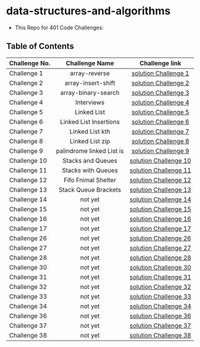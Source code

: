 # data-structures-and-algorithms

- This Repo for 401 Code Challenges:

## Table of Contents

| Challenge No. |      Challenge Name       |                                                     Challenge link                                                     |
| ------------- | :-----------------------: | :--------------------------------------------------------------------------------------------------------------------: |
| Challenge 1   |       array-reverse       |                                [solution Challenge 1](./python/array-reverse/README.md)                                |
| Challenge 2   |    array-insert-shift     |                             [solution Challenge 2](./python/array-insert-shift/README.md)                              |
| Challenge 3   |    array-binary-search    |                             [solution Challenge 3](./python/array-binary-search/README.md)                             |
| Challenge 4   |        Interviews         |                                 [solution Challenge 4](./python/Interviews/README.md)                                  |
| Challenge 5   |        Linked List        |                                 [solution Challenge 5](./python/linkedLists/README.md)                                 |
| Challenge 6   |  Linked List Insertions   |                       [solution Challenge 6](./python/linked-list-insertions/readme/README06.md)                       |
| Challenge 7   |      Linked List kth      |                           [solution Challenge 7](./python/linked-list-insertions/README.md)                            |
| Challenge 8   |      Linked List zip      |                       [solution Challenge 8](./python/linked-list-insertions/readme/README08.md)                       |
| Challenge 9   | palindrome linked List is | [solution Challenge 9](https://docs.google.com/spreadsheets/d/1mpqvMM9De3cRQ5fky4Kez947aOmj00nXZeWUH8DOssU/edit#gid=0) |
| Challenge 10  |     Stacks and Queues     |                              [solution Challenge 10](./python/stack-and-queue/README.md)                               |
| Challenge 11  |    Stacks with Queues     |                        [solution Challenge 11](.python/../python/stack-queue-pseudo/README.md)                         |
| Challenge 12  |    Fifo Fnimal Shelter    |                         [solution Challenge 12](./python/stack_queue_animal_shelter/README.md)                         |
| Challenge 13  |   Stack Queue Brackets    |                            [solution Challenge 13](./python/stack-queue-brackets/README.md)                            |
| Challenge 14  |          not yet          |                                           [solution Challenge 14](./python)                                            |
| Challenge 15  |          not yet          |                                           [solution Challenge 15](./python)                                            |
| Challenge 16  |          not yet          |                                           [solution Challenge 16](./python)                                            |
| Challenge 17  |          not yet          |                                           [solution Challenge 17](./python)                                            |
| Challenge 26  |          not yet          |                                           [solution Challenge 26](./python)                                            |
| Challenge 27  |          not yet          |                                           [solution Challenge 27](./python)                                            |
| Challenge 28  |          not yet          |                                           [solution Challenge 28](./python)                                            |
| Challenge 30  |          not yet          |                                           [solution Challenge 30](./python)                                            |
| Challenge 31  |          not yet          |                                           [solution Challenge 31](./python)                                            |
| Challenge 32  |          not yet          |                                           [solution Challenge 32](./python)                                            |
| Challenge 33  |          not yet          |                                           [solution Challenge 33](./python)                                            |
| Challenge 34  |          not yet          |                                           [solution Challenge 34](./python)                                            |
| Challenge 36  |          not yet          |                                           [solution Challenge 36](./python)                                            |
| Challenge 37  |          not yet          |                                           [solution Challenge 37](./python)                                            |
| Challenge 38  |          not yet          |                                           [solution Challenge 38](./python)                                            |
